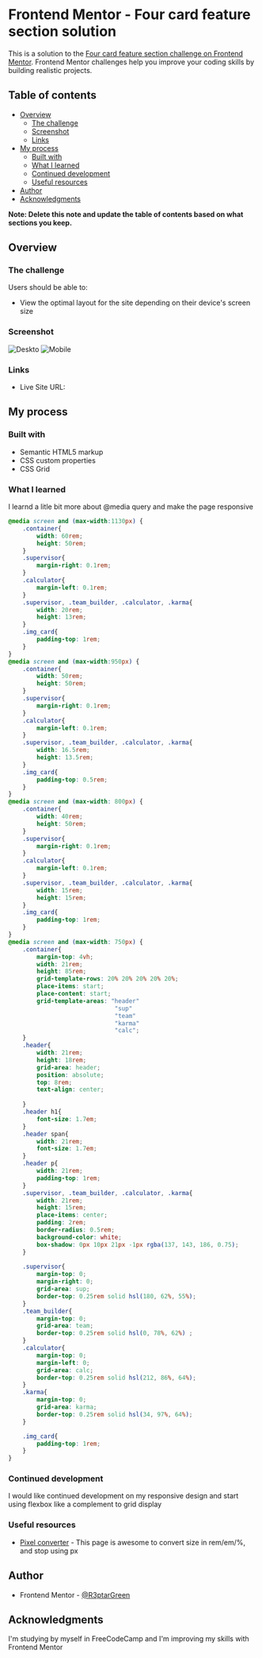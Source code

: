 # Frontend Mentor - Four card feature section solution

This is a solution to the [Four card feature section challenge on Frontend Mentor](https://www.frontendmentor.io/challenges/four-card-feature-section-weK1eFYK). Frontend Mentor challenges help you improve your coding skills by building realistic projects. 

## Table of contents

- [Overview](#overview)
  - [The challenge](#the-challenge)
  - [Screenshot](#screenshot)
  - [Links](#links)
- [My process](#my-process)
  - [Built with](#built-with)
  - [What I learned](#what-i-learned)
  - [Continued development](#continued-development)
  - [Useful resources](#useful-resources)
- [Author](#author)
- [Acknowledgments](#acknowledgments)

**Note: Delete this note and update the table of contents based on what sections you keep.**

## Overview

### The challenge

Users should be able to:

- View the optimal layout for the site depending on their device's screen size

### Screenshot

![Deskto](./images/Screenshot%202023-02-24%20at%2013-35-07%20Four%20card%20feature%20section.png)
![Mobile](./images/Captura%20de%20pantalla%202023-02-24%20-%2012.06.33.png)

### Links

- Live Site URL: [](https://your-live-site-url.com)

## My process

### Built with

- Semantic HTML5 markup
- CSS custom properties
- CSS Grid

### What I learned

I learnd a litle bit more about @media query and make the page responsive

```css
@media screen and (max-width:1130px) {
    .container{
        width: 60rem;
        height: 50rem;
    }
    .supervisor{
        margin-right: 0.1rem;
    }
    .calculator{
        margin-left: 0.1rem;
    }
    .supervisor, .team_builder, .calculator, .karma{
        width: 20rem;
        height: 13rem;
    }
    .img_card{
        padding-top: 1rem;
    }
}
@media screen and (max-width:950px) {
    .container{
        width: 50rem;
        height: 50rem;
    }
    .supervisor{
        margin-right: 0.1rem;
    }
    .calculator{
        margin-left: 0.1rem;
    }
    .supervisor, .team_builder, .calculator, .karma{
        width: 16.5rem;
        height: 13.5rem;
    }
    .img_card{
        padding-top: 0.5rem;
    }
}
@media screen and (max-width: 800px) {
    .container{
        width: 40rem;
        height: 50rem;
    }
    .supervisor{
        margin-right: 0.1rem;
    }
    .calculator{
        margin-left: 0.1rem;
    }
    .supervisor, .team_builder, .calculator, .karma{
        width: 15rem;
        height: 15rem;
    }
    .img_card{
        padding-top: 1rem;
    }
}
@media screen and (max-width: 750px) {
    .container{
        margin-top: 4vh;
        width: 21rem;
        height: 85rem;
        grid-template-rows: 20% 20% 20% 20% 20%;
        place-items: start;
        place-content: start;
        grid-template-areas: "header"
                              "sup"
                              "team"
                              "karma"
                              "calc";
    }
    .header{
        width: 21rem;
        height: 18rem;
        grid-area: header;
        position: absolute;
        top: 8rem;
        text-align: center;
    
    }
    .header h1{
        font-size: 1.7em;
    }
    .header span{
        width: 21rem;
        font-size: 1.7em;
    }
    .header p{
        width: 21rem;
        padding-top: 1rem;
    }
    .supervisor, .team_builder, .calculator, .karma{
        width: 21rem;
        height: 15rem;
        place-items: center;
        padding: 2rem;
        border-radius: 0.5rem;
        background-color: white;
        box-shadow: 0px 10px 21px -1px rgba(137, 143, 186, 0.75);
    }
        
    .supervisor{
        margin-top: 0;
        margin-right: 0;
        grid-area: sup;
        border-top: 0.25rem solid hsl(180, 62%, 55%);
    }
    .team_builder{
        margin-top: 0;
        grid-area: team;
        border-top: 0.25rem solid hsl(0, 78%, 62%) ;
    }
    .calculator{
        margin-top: 0;
        margin-left: 0;
        grid-area: calc;
        border-top: 0.25rem solid hsl(212, 86%, 64%);
    }
    .karma{
        margin-top: 0;
        grid-area: karma;
        border-top: 0.25rem solid hsl(34, 97%, 64%);
    }

    .img_card{
        padding-top: 1rem;
    }
}
```

### Continued development

I would like continued development on my responsive design and start using flexbox like a complement to grid display

### Useful resources

- [Pixel converter](https://codebeautify.org/rem-to-px-converter) - This page is awesome to convert size in rem/em/%, and stop using px

## Author

- Frontend Mentor - [@R3ptarGreen](https://www.frontendmentor.io/profile/yourusername)

## Acknowledgments

I'm studying by myself in FreeCodeCamp and I'm improving my skills with Frontend Mentor
